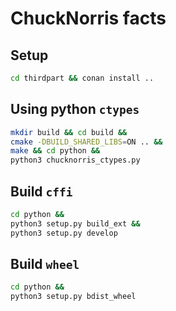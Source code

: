 # ChuckNorris facts

## Setup
```bash
cd thirdpart && conan install ..
```

## Using python `ctypes`
```bash
mkdir build && cd build &&
cmake -DBUILD_SHARED_LIBS=ON .. && 
make && cd python &&
python3 chucknorris_ctypes.py
```

## Build `cffi`
```bash
cd python &&
python3 setup.py build_ext &&
python3 setup.py develop
```

## Build `wheel`
```bash
cd python &&
python3 setup.py bdist_wheel
```
